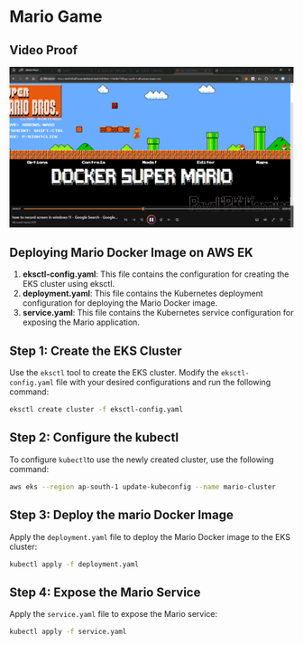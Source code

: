 # Mario Game 

## Video Proof
[![Deploying Mario Docker Image on AWS EKS](./image.png)](https://youtu.be/x8eOoki4tww)

## Deploying Mario Docker Image on AWS EK

1. **eksctl-config.yaml**: This file contains the configuration for creating the EKS cluster using eksctl.
2. **deployment.yaml**: This file contains the Kubernetes deployment configuration for deploying the Mario Docker image.
3. **service.yaml**: This file contains the Kubernetes service configuration for exposing the Mario application.

## Step 1: Create the EKS Cluster

Use the `eksctl` tool to create the EKS cluster. Modify the `eksctl-config.yaml` file with your desired configurations and run the following command:

```bash
eksctl create cluster -f eksctl-config.yaml
```

## Step 2: Configure the kubectl

To configure `kubectl`to use the newly created cluster, use the following command:

```bash
aws eks --region ap-south-1 update-kubeconfig --name mario-cluster
```

## Step 3: Deploy the mario Docker Image
Apply the `deployment.yaml` file to deploy the Mario Docker image to the EKS cluster:
```bash
kubectl apply -f deployment.yaml
```

## Step 4: Expose the Mario Service
Apply the `service.yaml` file to expose the Mario service:
```bash
kubectl apply -f service.yaml
```

